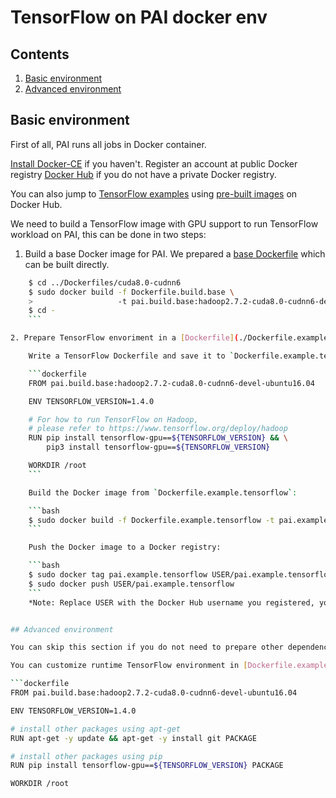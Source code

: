 # TensorFlow on PAI docker env

## Contents

1. [Basic environment](#basic-environment)
2. [Advanced environment](#advanced-environment)

## Basic environment

First of all, PAI runs all jobs in Docker container.

[Install Docker-CE](https://docs.docker.com/install/linux/docker-ce/ubuntu/) if you haven't. Register an account at public Docker registry [Docker Hub](https://hub.docker.com/) if you do not have a private Docker registry.

You can also jump to [TensorFlow examples](#tensorflow-examples) using [pre-built images](https://hub.docker.com/r/openpai/pai.example.tensorflow/) on Docker Hub.

We need to build a TensorFlow image with GPU support to run TensorFlow workload on PAI, this can be done in two steps:

1. Build a base Docker image for PAI. We prepared a [base Dockerfile](../Dockerfiles/cuda8.0-cudnn6/Dockerfile.build.base) which can be built directly.

```bash
    $ cd ../Dockerfiles/cuda8.0-cudnn6
    $ sudo docker build -f Dockerfile.build.base \
    >                   -t pai.build.base:hadoop2.7.2-cuda8.0-cudnn6-devel-ubuntu16.04 .
    $ cd -
    ```

2. Prepare TensorFlow envoriment in a [Dockerfile](./Dockerfile.example.tensorflow) using the base image.

    Write a TensorFlow Dockerfile and save it to `Dockerfile.example.tensorflow`:

    ```dockerfile
    FROM pai.build.base:hadoop2.7.2-cuda8.0-cudnn6-devel-ubuntu16.04

    ENV TENSORFLOW_VERSION=1.4.0

    # For how to run TensorFlow on Hadoop,
    # please refer to https://www.tensorflow.org/deploy/hadoop
    RUN pip install tensorflow-gpu==${TENSORFLOW_VERSION} && \
        pip3 install tensorflow-gpu==${TENSORFLOW_VERSION}

    WORKDIR /root
    ```

    Build the Docker image from `Dockerfile.example.tensorflow`:

    ```bash
    $ sudo docker build -f Dockerfile.example.tensorflow -t pai.example.tensorflow .
    ```

    Push the Docker image to a Docker registry:

    ```bash
    $ sudo docker tag pai.example.tensorflow USER/pai.example.tensorflow
    $ sudo docker push USER/pai.example.tensorflow
    ```
    *Note: Replace USER with the Docker Hub username you registered, you will be required to login before pushing Docker image.*


## Advanced environment

You can skip this section if you do not need to prepare other dependencies.

You can customize runtime TensorFlow environment in [Dockerfile.example.tensorflow](./Dockerfile.example.tensorflow), for example, adding other dependeces in Dockerfile:

```dockerfile
FROM pai.build.base:hadoop2.7.2-cuda8.0-cudnn6-devel-ubuntu16.04

ENV TENSORFLOW_VERSION=1.4.0

# install other packages using apt-get
RUN apt-get -y update && apt-get -y install git PACKAGE

# install other packages using pip
RUN pip install tensorflow-gpu==${TENSORFLOW_VERSION} PACKAGE

WORKDIR /root
```